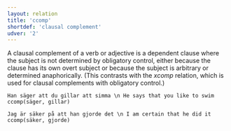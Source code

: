 ```yaml
---
layout: relation
title: 'ccomp'
shortdef: 'clausal complement'
udver: '2'
---
```


A clausal complement of a verb or adjective is a dependent clause where the subject is not determined by obligatory control, either because the clause has its own overt subject or because the subject is arbitrary or determined anaphorically. (This contrasts with the _xcomp_ relation, which is used for clausal complements with obligatory control.)

~~~ sdparse
Han säger att du gillar att simma \n He says that you like to swim
ccomp(säger, gillar)
~~~

~~~ sdparse
Jag är säker på att han gjorde det \n I am certain that he did it 
ccomp(säker, gjorde) 
~~~

<!-- Interlanguage links updated Út zář 29 20:23:22 CEST 2020 -->
